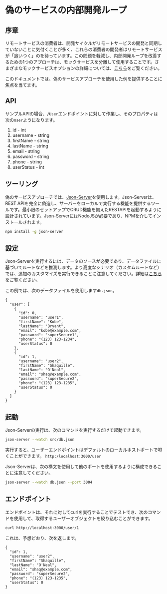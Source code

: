 # 偽のサービスの内部開発ループ

## 序章

リモートサービスの消費者は、開発サイクルがリモートサービスの開発と同期していないことに気付くことが多く、これらの消費者の開発者はリモートサービスが「追いつく」のを待っています。この問題を軽減し、内部開発ループを改善するための1つのアプローチは、モックサービスを分離して使用することです。さまざまなモックサービスオプションの詳細については、[こちら](../client-app-inner-loop.md)をご覧ください。

このドキュメントでは、偽のサービスアプローチを使用した例を提供することに焦点を当てます。

## API

サンプルAPIの場合、`/User`エンドポイントに対して作業し、そのプロパティは次の`User`ようになります。

1. id - int
2. username - string
3. firstName - string
4. lastName - string
5. email - string
6. password - string
7. phone - string
8. userStatus - int

## ツーリング

偽のサービスアプローチでは、[Json-Server](https://github.com/typicode/json-server)を使用します。Json-Serverは、REST APIを完全に偽造し、サーバーをローカルで実行する機能を提供するツールです。最小限のセットアップでCRUD機能を備えたRESTAPIを起動するように設計されています。Json-ServerにはNodeJSが必要であり、NPMを介してインストールされます。

```bash
npm install -g json-server
```

## 設定

Json-Serverを実行するには、データのソースが必要であり、データファイルに基づいてルートなどを推測します。より高度なシナリオ（カスタムルートなど）では、追加のカスタマイズを実行できることに注意してください。詳細は[こちら](https://github.com/typicode/json-server#add-custom-routes)をご覧ください。

この例では、次のデータファイルを使用します`db.json`。

```text
{
  "user": [
    {
      "id": 0,
      "username": "user1",
      "firstName": "Kobe",
      "lastName": "Bryant",
      "email": "kobe@example.com",
      "password": "superSecure1",
      "phone": "(123) 123-1234",
      "userStatus": 0
    },
    {
      "id": 1,
      "username": "user2",
      "firstName": "Shaquille",
      "lastName": "O'Neal",
      "email": "shaq@example.com",
      "password": "superSecure2",
      "phone": "(123) 123-1235",
      "userStatus": 0
    }
  ]
}
```

## 起動

Json-Serverの実行は、次のコマンドを実行するだけで起動できます。

```bash
json-server --watch src/db.json
```

実行すると、ユーザーエンドポイントはデフォルトのローカルホストポートで叩くことができます。 `http:/localhost:3000/user`

Json-Serverは、次の構文を使用して他のポートを使用するように構成できることに注意してください。

```bash
json-server --watch db.json --port 3004
```

## エンドポイント

エンドポイントは、それに対してcurlを実行することでテストでき、次のコマンドを使用して、取得するユーザーオブジェクトを絞り込むことができます。

```bash
curl http://localhost:3000/user/1
```

これは、予想どおり、次を返します。

```text
{
  "id": 1,
  "username": "user2",
  "firstName": "Shaquille",
  "lastName": "O'Neal",
  "email": "shaq@example.com",
  "password": "superSecure2",
  "phone": "(123) 123-1235",
  "userStatus": 0
}
```
